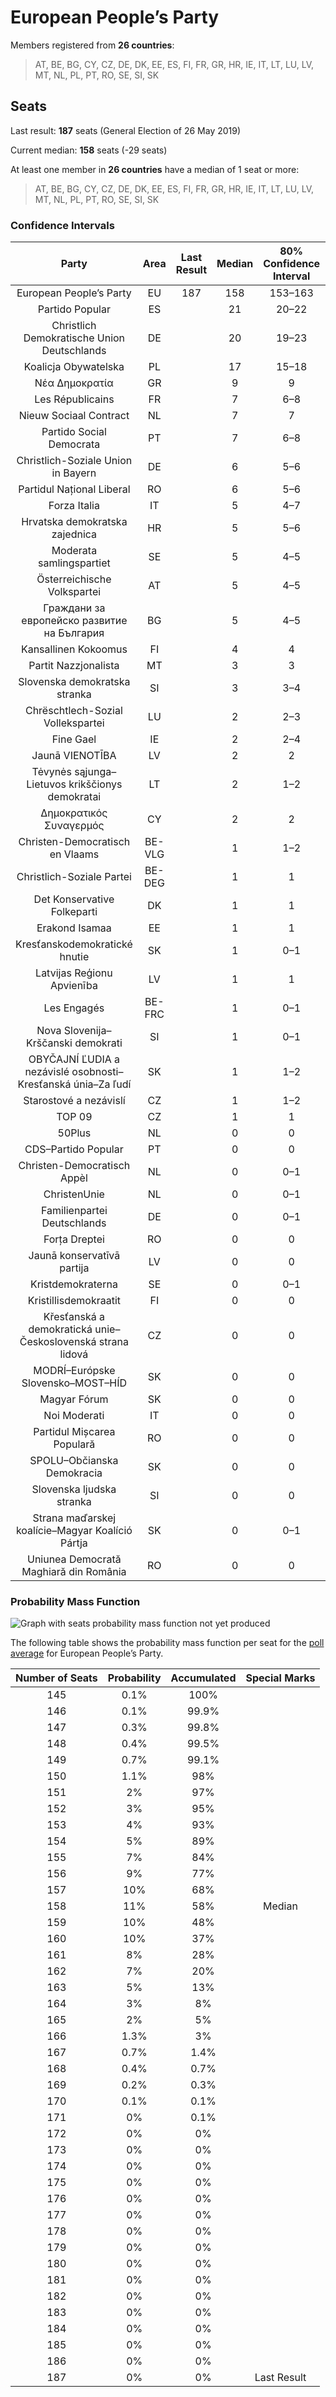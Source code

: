 # European People’s Party

Members registered from **26 countries**:

> AT, BE, BG, CY, CZ, DE, DK, EE, ES, FI, FR, GR, HR, IE, IT, LT, LU, LV, MT, NL, PL, PT, RO, SE, SI, SK

## Seats

Last result: **187** seats (General Election of 26 May 2019)

Current median: **158** seats (-29 seats)

At least one member in **26 countries** have a median of 1 seat or more:

> AT, BE, BG, CY, CZ, DE, DK, EE, ES, FI, FR, GR, HR, IE, IT, LT, LU, LV, MT, NL, PL, PT, RO, SE, SI, SK

### Confidence Intervals

| Party | Area | Last Result | Median | 80% Confidence Interval | 90% Confidence Interval | 95% Confidence Interval | 99% Confidence Interval |
|:-----:|:----:|:-----------:|:------:|:-----------------------:|:-----------------------:|:-----------------------:|:-----------------------:|
| European People’s Party | EU | 187 | 158 | 153–163 | 152–164 | 150–166 | 147–168 |
| Partido Popular | ES | | 21 | 20–22 | 20–22 | 19–23 | 19–23 |
| Christlich Demokratische Union Deutschlands | DE | | 20 | 19–23 | 19–23 | 19–23 | 17–24 |
| Koalicja Obywatelska | PL | | 17 | 15–18 | 11–19 | 11–19 | 10–20 |
| Νέα Δημοκρατία | GR | | 9 | 9 | 9 | 9 | 9 |
| Les Républicains | FR | | 7 | 6–8 | 6–8 | 6–8 | 5–9 |
| Nieuw Sociaal Contract | NL | | 7 | 7 | 7 | 7 | 6–8 |
| Partido Social Democrata | PT | | 7 | 6–8 | 6–8 | 6–8 | 6–8 |
| Christlich-Soziale Union in Bayern | DE | | 6 | 5–6 | 5–6 | 4–6 | 4–7 |
| Partidul Național Liberal | RO | | 6 | 5–6 | 5–7 | 5–7 | 5–7 |
| Forza Italia | IT | | 5 | 4–7 | 3–7 | 3–8 | 3–9 |
| Hrvatska demokratska zajednica | HR | | 5 | 5–6 | 5–6 | 5–6 | 4–6 |
| Moderata samlingspartiet | SE | | 5 | 4–5 | 4–5 | 4–5 | 4–5 |
| Österreichische Volkspartei | AT | | 5 | 4–5 | 4–6 | 4–6 | 4–6 |
| Граждани за европейско развитие на България | BG | | 5 | 4–5 | 4–5 | 4–6 | 4–6 |
| Kansallinen Kokoomus | FI | | 4 | 4 | 3–4 | 3–4 | 3–4 |
| Partit Nazzjonalista | MT | | 3 | 3 | 3 | 3 | 3 |
| Slovenska demokratska stranka | SI | | 3 | 3–4 | 3–4 | 3–4 | 3–4 |
| Chrëschtlech-Sozial Vollekspartei | LU | | 2 | 2–3 | 2–3 | 2–3 | 2–3 |
| Fine Gael | IE | | 2 | 2–4 | 2–5 | 2–5 | 2–5 |
| Jaunā VIENOTĪBA | LV | | 2 | 2 | 2–3 | 2–3 | 2–3 |
| Tėvynės sąjunga–Lietuvos krikščionys demokratai | LT | | 2 | 1–2 | 1–2 | 1–2 | 1–2 |
| Δημοκρατικός Συναγερμός | CY | | 2 | 2 | 2 | 2 | 2 |
| Christen-Democratisch en Vlaams | BE-VLG | | 1 | 1–2 | 1–2 | 1–2 | 1–2 |
| Christlich-Soziale Partei | BE-DEG | | 1 | 1 | 1 | 1 | 1 |
| Det Konservative Folkeparti | DK | | 1 | 1 | 0–1 | 0–1 | 0–1 |
| Erakond Isamaa | EE | | 1 | 1 | 1 | 1 | 1 |
| Kresťanskodemokratické hnutie | SK | | 1 | 0–1 | 0–1 | 0–1 | 0–2 |
| Latvijas Reģionu Apvienība | LV | | 1 | 1 | 1 | 1 | 1 |
| Les Engagés | BE-FRC | | 1 | 0–1 | 0–1 | 0–1 | 0–1 |
| Nova Slovenija–Krščanski demokrati | SI | | 1 | 0–1 | 0–1 | 0–1 | 0–1 |
| OBYČAJNÍ ĽUDIA a nezávislé osobnosti–Kresťanská únia–Za ľudí | SK | | 1 | 1–2 | 1–2 | 1–2 | 0–2 |
| Starostové a nezávislí | CZ | | 1 | 1–2 | 1–2 | 1–2 | 1–2 |
| TOP 09 | CZ | | 1 | 1 | 0–2 | 0–2 | 0–2 |
| 50Plus | NL | | 0 | 0 | 0 | 0 | 0 |
| CDS–Partido Popular | PT | | 0 | 0 | 0 | 0 | 0 |
| Christen-Democratisch Appèl | NL | | 0 | 0–1 | 0–1 | 0–1 | 0–1 |
| ChristenUnie | NL | | 0 | 0–1 | 0–1 | 0–1 | 0–1 |
| Familienpartei Deutschlands | DE | | 0 | 0–1 | 0–1 | 0–1 | 0–1 |
| Forța Dreptei | RO | | 0 | 0 | 0 | 0 | 0 |
| Jaunā konservatīvā partija | LV | | 0 | 0 | 0 | 0 | 0 |
| Kristdemokraterna | SE | | 0 | 0–1 | 0–1 | 0–1 | 0–1 |
| Kristillisdemokraatit | FI | | 0 | 0 | 0 | 0–1 | 0–1 |
| Křesťanská a demokratická unie–Československá strana lidová | CZ | | 0 | 0 | 0 | 0–1 | 0–1 |
| MODRÍ–Európske Slovensko–MOST–HÍD | SK | | 0 | 0 | 0 | 0 | 0 |
| Magyar Fórum | SK | | 0 | 0 | 0 | 0 | 0 |
| Noi Moderati | IT | | 0 | 0 | 0 | 0 | 0 |
| Partidul Mișcarea Populară | RO | | 0 | 0 | 0 | 0 | 0 |
| SPOLU–Občianska Demokracia | SK | | 0 | 0 | 0 | 0 | 0–1 |
| Slovenska ljudska stranka | SI | | 0 | 0 | 0 | 0 | 0 |
| Strana maďarskej koalície–Magyar Koalíció Pártja | SK | | 0 | 0–1 | 0–1 | 0–1 | 0–1 |
| Uniunea Democrată Maghiară din România | RO | | 0 | 0 | 0–2 | 0–2 | 0–2 |

### Probability Mass Function

![Graph with seats probability mass function not yet produced](average-2023-09-30-seats-pmf-europeanpeople’sparty.png "Seats Probability Mass Function")

The following table shows the probability mass function per seat for the [poll average](average-2023-09-30.html) for European People’s Party.

| Number of Seats | Probability | Accumulated | Special Marks |
|:---------------:|:-----------:|:-----------:|:-------------:|
| 145 | 0.1% | 100% |  |
| 146 | 0.1% | 99.9% |  |
| 147 | 0.3% | 99.8% |  |
| 148 | 0.4% | 99.5% |  |
| 149 | 0.7% | 99.1% |  |
| 150 | 1.1% | 98% |  |
| 151 | 2% | 97% |  |
| 152 | 3% | 95% |  |
| 153 | 4% | 93% |  |
| 154 | 5% | 89% |  |
| 155 | 7% | 84% |  |
| 156 | 9% | 77% |  |
| 157 | 10% | 68% |  |
| 158 | 11% | 58% | Median |
| 159 | 10% | 48% |  |
| 160 | 10% | 37% |  |
| 161 | 8% | 28% |  |
| 162 | 7% | 20% |  |
| 163 | 5% | 13% |  |
| 164 | 3% | 8% |  |
| 165 | 2% | 5% |  |
| 166 | 1.3% | 3% |  |
| 167 | 0.7% | 1.4% |  |
| 168 | 0.4% | 0.7% |  |
| 169 | 0.2% | 0.3% |  |
| 170 | 0.1% | 0.1% |  |
| 171 | 0% | 0.1% |  |
| 172 | 0% | 0% |  |
| 173 | 0% | 0% |  |
| 174 | 0% | 0% |  |
| 175 | 0% | 0% |  |
| 176 | 0% | 0% |  |
| 177 | 0% | 0% |  |
| 178 | 0% | 0% |  |
| 179 | 0% | 0% |  |
| 180 | 0% | 0% |  |
| 181 | 0% | 0% |  |
| 182 | 0% | 0% |  |
| 183 | 0% | 0% |  |
| 184 | 0% | 0% |  |
| 185 | 0% | 0% |  |
| 186 | 0% | 0% |  |
| 187 | 0% | 0% | Last Result |


